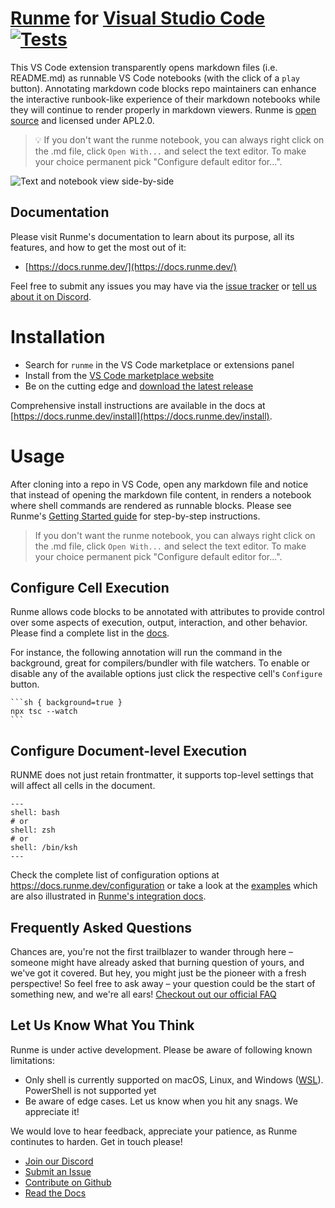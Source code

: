 # [Runme](http://runme.dev) for [Visual Studio Code](https://code.visualstudio.com/) [![Tests](https://github.com/stateful/vscode-runme/actions/workflows/test.yml/badge.svg)](https://github.com/stateful/vscode-runme/actions/workflows/test.yml)

This VS Code extension transparently opens markdown files (i.e. README.md) as runnable VS Code notebooks (with the click of a `play` button). Annotating markdown code blocks repo maintainers can enhance the interactive runbook-like experience of their markdown notebooks while they will continue to render properly in markdown viewers. Runme is [open source](https://docs.runme.dev/open-source) and licensed under APL2.0.

> 💡 If you don't want the runme notebook, you can always right click on the .md file, click `Open With...` and select the text editor. To make your choice permanent pick "Configure default editor for...".

![Text and notebook view side-by-side](https://runme.dev/img/intro.gif)

## Documentation

Please visit Runme's documentation to learn about its purpose, all its features, and how to get the most out of it:

- [https://docs.runme.dev/](https://docs.runme.dev/)

Feel free to submit any issues you may have via the
[issue tracker](https://github.com/stateful/vscode-runme/issues) or [tell us about it on Discord](https://discord.gg/runme).

# Installation

- Search for `runme` in the VS Code marketplace or extensions panel
- Install from the [VS Code marketplace website](https://marketplace.visualstudio.com/items?itemName=stateful.runme)
- Be on the cutting edge and [download the latest release](https://github.com/stateful/vscode-runme/releases)

Comprehensive install instructions are available in the docs at [https://docs.runme.dev/install](https://docs.runme.dev/install).

# Usage

After cloning into a repo in VS Code, open any markdown file and notice that instead of opening the markdown file content, in renders a notebook where shell commands are rendered as runnable blocks. Please see Runme's [Getting Started guide](https://docs.runme.dev/getting-started) for step-by-step instructions.

> If you don't want the runme notebook, you can always right click on the .md file, click `Open With...` and select the text editor. To make your choice permanent pick "Configure default editor for...".

## Configure Cell Execution

Runme allows code blocks to be annotated with attributes to provide control over some aspects of execution, output, interaction, and other behavior. Please find a complete list in the [docs](https://docs.runme.dev/configuration#cell-level-options).

For instance, the following annotation will run the command in the background, great for compilers/bundler with file watchers. To enable or disable any of the available options just click the respective cell's `Configure` button.

    ```sh { background=true }
    npx tsc --watch
    ```

## Configure Document-level Execution

RUNME does not just retain frontmatter, it supports top-level settings that will affect all cells in the document.

``` {"id":"01HF7B0KK8DED9E3ZYTXMMAQFJ"}
---
shell: bash
# or
shell: zsh
# or
shell: /bin/ksh
---
```

Check the complete list of configuration options at https://docs.runme.dev/configuration or take a look at the [examples](https://github.com/stateful/vscode-runme/tree/main/examples) which are also illustrated in [Runme's integration docs](https://docs.runme.dev/integrations).

## Frequently Asked Questions

Chances are, you're not the first trailblazer to wander through here – someone might have already asked that burning question of yours, and we've got it covered. But hey, you might just be the pioneer with a fresh perspective! So feel free to ask away – your question could be the start of something new, and we're all ears! [Checkout out our official FAQ](https://docs.runme.dev/faq)

## Let Us Know What You Think

Runme is under active development. Please be aware of following known limitations:

- Only shell is currently supported on macOS, Linux, and Windows ([WSL](https://code.visualstudio.com/docs/remote/wsl)). PowerShell is not supported yet
- Be aware of edge cases. Let us know when you hit any snags. We appreciate it!

We would love to hear feedback, appreciate your patience, as Runme continutes to harden. Get in touch please!

- [Join our Discord](https://discord.gg/runme)
- [Submit an Issue](https://github.com/stateful/runme/issues)
- [Contribute on Github](https://github.com/stateful/vscode-runme/blob/main/CONTRIBUTING.md)
- [Read the Docs](https://docs.runme.dev/)
